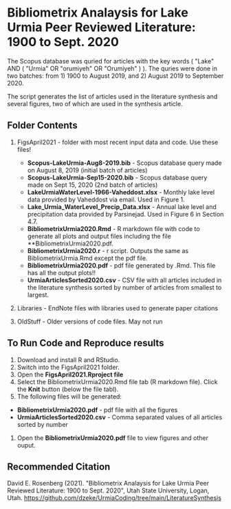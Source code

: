 # Bibliometrix Analaysis for Lake Urmia Peer Reviewed Literature: 1900 to Sept. 2020

The Scopus database was quried for articles with the key words  ( "Lake"  AND  ( "Urmia"  OR  "orumiyeh"  OR  "Orumiyeh" ) ). The quries were done in two batches: from 1) 1900 to August 2019, and 2) August 2019 to September 2020.

The script generates the list of articles used in the literature synthesis and several figures, two of which are used in the synthesis article.

## Folder Contents
1. FigsApril2021 - folder with most recent input data and code. Use these files!

    * **Scopus-LakeUrmia-Aug8-2019.bib** - Scopus database query made on August 8, 2019 (initial batch of articles)
    * **Scopus-LakeUrmia-Sep15-2020.bib** - Scopus database query made on Sept 15, 2020 (2nd batch of articles)
    * **LakeUrmiaWaterLevel-1966-Vaheddost.xlsx** - Monthly lake level data provided by Vaheddost via email. Used in Figure 1.
    * **Lake_Urmia_WaterLevel_Precip_Data.xlsx** - Annual lake level and precipitation data provided by Parsinejad. Used in Figure 6 in Section 4.7.
    * **BibliometrixUrmia2020.Rmd** - R markdown file with code to generate all plots and output files including the file **BibliometrixUrmia2020.pdf. 
    * **BibliometrixUrmia2020.r** - r script. Outputs the same as BibliometrixUrmia.Rmd except the pdf file.
    * **BibliometrixUrmia2020.pdf** - pdf file generated by .Rmd. This file has all the output plots!!
    * **UrmiaArticlesSorted2020.csv** - CSV file with all articles included in the literature synthesis sorted by number of articles from smallest to largest.
  
1. Libraries - EndNote files with libraries used to generate paper citations
1. OldStuff - Older versions of code files. May not run

## To Run Code and Reproduce results
1. Download and install R and RStudio. 
1. Switch into the FigsApril2021 folder.
1. Open the **FigsApril2021.Rproject file**
1. Select the BibliometrixUrmia2020.Rmd file tab (R markdown file). Click the **Knit** button (below the file tabl).
1. The following files will be generated:
  * **BibliometrixUrmia2020.pdf** - pdf file with all the figures
  * **UrmiaArticlesSorted2020.csv** - Comma separated values of all articles sorted by number
1. Open the **BibliometrixUrmia2020.pdf** file to view figures and other ouput. 

## Recommended Citation
David E. Rosenberg (2021). "Bibliometrix Analaysis for Lake Urmia Peer Reviewed Literature: 1900 to Sept. 2020", Utah State University, Logan, Utah. https://github.com/dzeke/UrmiaCoding/tree/main/LiteratureSynthesis
